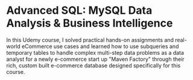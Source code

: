 # Advanced SQL: MySQL Data Analysis & Business Intelligence

In this Udemy course, I solved practical hands-on assignments and real-world eCommerce use cases and learned how to use subqueries and temporary tables to handle complex multi-step data problems as a data analyst for a newly e-commerce start up "Maven Factory" through their rich, custom built e-commerce database designed specifically for this course. 

